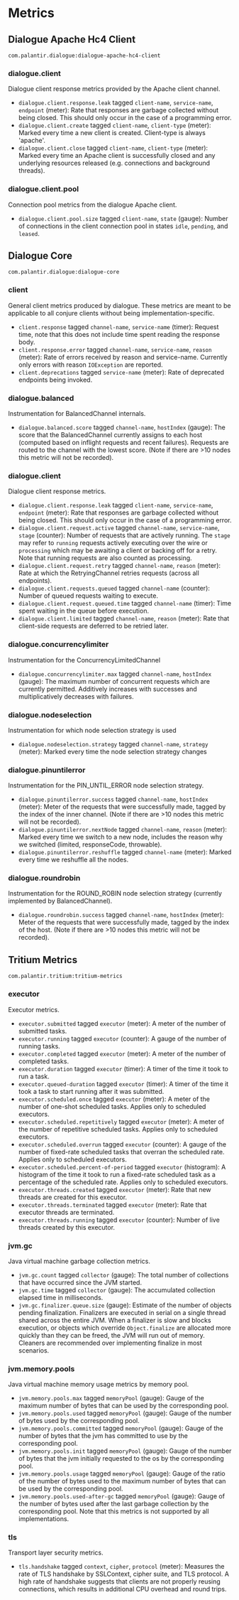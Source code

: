 # Metrics

## Dialogue Apache Hc4 Client

`com.palantir.dialogue:dialogue-apache-hc4-client`

### dialogue.client
Dialogue client response metrics provided by the Apache client channel.
- `dialogue.client.response.leak` tagged `client-name`, `service-name`, `endpoint` (meter): Rate that responses are garbage collected without being closed. This should only occur in the case of a programming error.
- `dialogue.client.create` tagged `client-name`, `client-type` (meter): Marked every time a new client is created. Client-type is always 'apache'.
- `dialogue.client.close` tagged `client-name`, `client-type` (meter): Marked every time an Apache client is successfully closed and any underlying resources released (e.g. connections and background threads).

### dialogue.client.pool
Connection pool metrics from the dialogue Apache client.
- `dialogue.client.pool.size` tagged `client-name`, `state` (gauge): Number of connections in the client connection pool in states `idle`, `pending`, and `leased`.

## Dialogue Core

`com.palantir.dialogue:dialogue-core`

### client
General client metrics produced by dialogue. These metrics are meant to be applicable to all conjure clients without being implementation-specific.
- `client.response` tagged `channel-name`, `service-name` (timer): Request time, note that this does not include time spent reading the response body.
- `client.response.error` tagged `channel-name`, `service-name`, `reason` (meter): Rate of errors received by reason and service-name. Currently only errors with reason `IOException` are reported.
- `client.deprecations` tagged `service-name` (meter): Rate of deprecated endpoints being invoked.

### dialogue.balanced
Instrumentation for BalancedChannel internals.
- `dialogue.balanced.score` tagged `channel-name`, `hostIndex` (gauge): The score that the BalancedChannel currently assigns to each host (computed based on inflight requests and recent failures). Requests are routed to the channel with the lowest score. (Note if there are >10 nodes this metric will not be recorded).

### dialogue.client
Dialogue client response metrics.
- `dialogue.client.response.leak` tagged `client-name`, `service-name`, `endpoint` (meter): Rate that responses are garbage collected without being closed. This should only occur in the case of a programming error.
- `dialogue.client.request.active` tagged `channel-name`, `service-name`, `stage` (counter): Number of requests that are actively running. The `stage` may refer to `running` requests actively executing over the wire or `processing` which may be awaiting a client or backing off for a retry. Note that running requests are also counted as processing.
- `dialogue.client.request.retry` tagged `channel-name`, `reason` (meter): Rate at which the RetryingChannel retries requests (across all endpoints).
- `dialogue.client.requests.queued` tagged `channel-name` (counter): Number of queued requests waiting to execute.
- `dialogue.client.request.queued.time` tagged `channel-name` (timer): Time spent waiting in the queue before execution.
- `dialogue.client.limited` tagged `channel-name`, `reason` (meter): Rate that client-side requests are deferred to be retried later.

### dialogue.concurrencylimiter
Instrumentation for the ConcurrencyLimitedChannel
- `dialogue.concurrencylimiter.max` tagged `channel-name`, `hostIndex` (gauge): The maximum number of concurrent requests which are currently permitted. Additively increases with successes and multiplicatively decreases with failures.

### dialogue.nodeselection
Instrumentation for which node selection strategy is used
- `dialogue.nodeselection.strategy` tagged `channel-name`, `strategy` (meter): Marked every time the node selection strategy changes

### dialogue.pinuntilerror
Instrumentation for the PIN_UNTIL_ERROR node selection strategy.
- `dialogue.pinuntilerror.success` tagged `channel-name`, `hostIndex` (meter): Meter of the requests that were successfully made, tagged by the index of the inner channel. (Note if there are >10 nodes this metric will not be recorded).
- `dialogue.pinuntilerror.nextNode` tagged `channel-name`, `reason` (meter): Marked every time we switch to a new node, includes the reason why we switched (limited, responseCode, throwable).
- `dialogue.pinuntilerror.reshuffle` tagged `channel-name` (meter): Marked every time we reshuffle all the nodes.

### dialogue.roundrobin
Instrumentation for the ROUND_ROBIN node selection strategy (currently implemented by BalancedChannel).
- `dialogue.roundrobin.success` tagged `channel-name`, `hostIndex` (meter): Meter of the requests that were successfully made, tagged by the index of the host. (Note if there are >10 nodes this metric will not be recorded).

## Tritium Metrics

`com.palantir.tritium:tritium-metrics`

### executor
Executor metrics.
- `executor.submitted` tagged `executor` (meter): A meter of the number of submitted tasks.
- `executor.running` tagged `executor` (counter): A gauge of the number of running tasks.
- `executor.completed` tagged `executor` (meter): A meter of the number of completed tasks.
- `executor.duration` tagged `executor` (timer): A timer of the time it took to run a task.
- `executor.queued-duration` tagged `executor` (timer): A timer of the time it took a task to start running after it was submitted.
- `executor.scheduled.once` tagged `executor` (meter): A meter of the number of one-shot scheduled tasks. Applies only to scheduled executors.
- `executor.scheduled.repetitively` tagged `executor` (meter): A meter of the number of repetitive scheduled tasks. Applies only to scheduled executors.
- `executor.scheduled.overrun` tagged `executor` (counter): A gauge of the number of fixed-rate scheduled tasks that overran the scheduled rate. Applies only to scheduled executors.
- `executor.scheduled.percent-of-period` tagged `executor` (histogram): A histogram of the time it took to run a fixed-rate scheduled task as a percentage of the scheduled rate. Applies only to scheduled executors.
- `executor.threads.created` tagged `executor` (meter): Rate that new threads are created for this executor.
- `executor.threads.terminated` tagged `executor` (meter): Rate that executor threads are terminated.
- `executor.threads.running` tagged `executor` (counter): Number of live threads created by this executor.

### jvm.gc
Java virtual machine garbage collection metrics.
- `jvm.gc.count` tagged `collector` (gauge): The total number of collections that have occurred since the JVM started.
- `jvm.gc.time` tagged `collector` (gauge): The accumulated collection elapsed time in milliseconds.
- `jvm.gc.finalizer.queue.size` (gauge): Estimate of the number of objects pending finalization. Finalizers are executed in serial on a single thread shared across the entire JVM. When a finalizer is slow and blocks execution, or objects which override `Object.finalize` are allocated more quickly than they can be freed, the JVM will run out of memory. Cleaners are recommended over implementing finalize in most scenarios.

### jvm.memory.pools
Java virtual machine memory usage metrics by memory pool.
- `jvm.memory.pools.max` tagged `memoryPool` (gauge): Gauge of the maximum number of bytes that can be used by the corresponding pool.
- `jvm.memory.pools.used` tagged `memoryPool` (gauge): Gauge of the number of bytes used by the corresponding pool.
- `jvm.memory.pools.committed` tagged `memoryPool` (gauge): Gauge of the number of bytes that the jvm has committed to use by the corresponding pool.
- `jvm.memory.pools.init` tagged `memoryPool` (gauge): Gauge of the number of bytes that the jvm initially requested to the os by the corresponding pool.
- `jvm.memory.pools.usage` tagged `memoryPool` (gauge): Gauge of the ratio of the number of bytes used to the maximum number of bytes that can be used by the corresponding pool.
- `jvm.memory.pools.used-after-gc` tagged `memoryPool` (gauge): Gauge of the number of bytes used after the last garbage collection by the corresponding pool. Note that this metrics is not supported by all implementations.

### tls
Transport layer security metrics.
- `tls.handshake` tagged `context`, `cipher`, `protocol` (meter): Measures the rate of TLS handshake by SSLContext, cipher suite, and TLS protocol. A high rate of handshake suggests that clients are not properly reusing connections, which results in additional CPU overhead and round trips.